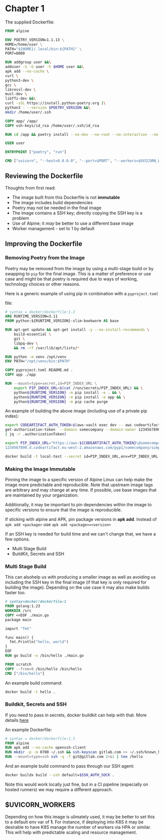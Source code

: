 # Chapter 1

The supplied Dockerfile:

```Dockerfile
FROM alpine

ENV POETRY_VERSION=1.1.13 \
HOME=/home/user \
PATH="${HOME}/.local/bin:${PATH}" \
PORT=8080

RUN addgroup user &&\
adduser -S -G user -h $HOME user &&\
apk add --no-cache \
curl \
python3-dev \
gcc \
libressl-dev \
musl-dev \
libffi-dev &&\
curl -sSL https://install.python-poetry.org |\
python3 - --version $POETRY_VERSION &&\
mkdir /home/user/.ssh

COPY app/ /app/
COPY ssh-keys/id_rsa /home/user/.ssh/id_rsa

RUN cd /app && poetry install --no-dev --no-root --no-interaction --no-ansi

USER user

ENTRYPOINT ["poetry", "run"]

CMD ["uvicorn", "--host=0.0.0.0", "--port=$PORT", "--workers=$UVICORN_WORKERS"]
```

## Reviewing the Dockerfile

Thoughts from first read:

* The image built from this Dockerfile is not **immutable**
* The image includes build dependencies
* Poetry may not be needed in the final image
* The image contains a SSH key; directly copying the SSH key is a problem
* Use of Alpine; it *may* be better to use a different base image
* Worker management - set to 1 by default

## Improving the Dockerfile

### Removing Poetry from the Image

Poetry may be removed from the image by using a multi-stage build or by swapping
to `pip` for the final image. This is a matter of preference or use case and
might be that poetry is required due to ways of working, technology choices or
other reasons.

Here is a generic example of using pip in combination with a `pyproject.toml`

file:

```Dockerfile
# syntax = docker/dockerfile:1.3
ARG RUNTIME_VERSION=3.11
FROM python:${RUNTIME_VERSION}-slim-bookworm AS base

RUN apt-get update && apt-get install -y --no-install-recommends \
    build-essential \
    git \
    libpq-dev \
    && rm -rf /var/lib/apt/lists/*

RUN python -m venv /opt/venv
ENV PATH="/opt/venv/bin:$PATH"

COPY pyproject.toml README.md .
COPY app ./app

RUN --mount=type=secret,id=PIP_INDEX_URL \
    export PIP_INDEX_URL=$(cat /run/secrets/PIP_INDEX_URL) && \
    python${RUNTIME_VERSION} -m pip install -e . && \
    python${RUNTIME_VERSION} -m pip install -e app && \
    python${RUNTIME_VERSION} -m pip cache purge
```

An example of building the above image (including use of a private pip index):

```bash
export CODEARTIFACT_AUTH_TOKEN=$(aws-vault exec dev -- aws codeartifact \
get-authorization-token  --domain somecompany --domain-owner 1234567890 \
| jq -r .authorizationToken)

export PIP_INDEX_URL="https://aws:${CODEARTIFACT_AUTH_TOKEN}\@somecompany-\
1234567890.d.codeartifact.eu-west-2.amazonaws.com/pypi/somecompany/simple/"

docker build -t local-test --secret id=PIP_INDEX_URL,env=PIP_INDEX_URL .

```

### Making the Image Immutable

Pinning the image to a specific version of Alpine Linux can help make the image
more predictable and reproducible. Note that upstream image tags are arbitrary
and may change at any time. If possible, use base images that are maintained by
your organization.

Additionally, it may be important to pin dependencies within the image to
specific versions to ensure that the image is reproducible.

If sticking with alpine and APK, pin package versions in **apk add**. Instead of
`apk add <package>` use `apk add <package>=<version>`

If an SSH key is needed for build time and we can't change that, we have a
few options.

* Multi Stage Build
* BuildKit, Secrets and SSH

### Multi Stage Build

This can alsohelp us with producing a smaller image as well as avoiding us
including the SSH key in the final image (if that key is only required for
building the image). Depending on the use case it may also make builds faster
too.

```Dockerfile
# syntax=docker/dockerfile:1
FROM golang:1.23
WORKDIR /src
COPY <<EOF ./main.go
package main

import "fmt"

func main() {
  fmt.Println("hello, world")
}
EOF
RUN go build -o /bin/hello ./main.go

FROM scratch
COPY --from=0 /bin/hello /bin/hello
CMD ["/bin/hello"]
```

An example build command:

```bash
docker build -t hello .
```

### Buildkit, Secrets and SSH

If you need to pass in secrets, docker buildkit can help with that. More details
[here](https://docs.docker.com/reference/cli/docker/buildx/build/#ssh)

An example Dockerfile:

```Dockerfile
# syntax = docker/dockerfile:1.3
FROM alpine
RUN apk add --no-cache openssh-client
RUN mkdir -p -m 0700 ~/.ssh && ssh-keyscan gitlab.com >> ~/.ssh/known_hosts
RUN --mount=type=ssh ssh -q -T git@gitlab.com 2>&1 | tee /hello
```

And an example build command to pass through our SSH agent:

```bash
docker buildx build --ssh default=$SSH_AUTH_SOCK .
```

Note this would work locally just fine, but in a CI pipeline (especially on
hosted runners) we may require a different approach.

## $UVICORN_WORKERS

Depending on how this image is ulimately used, it may be better to set this to a
default env var of **1**. For instance, if deploying into K8S it may be
desirable to have K8S manage the number of workers via HPA or similar. This will
help with predictable scaling and resource management.
